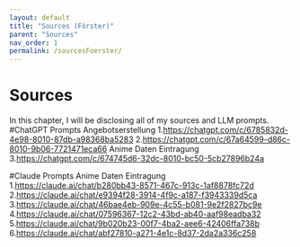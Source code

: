 ```yaml
---
layout: default
title: "Sources (Förster)"
parent: "Sources"
nav_order: 1
permalink: /sourcesFoerster/
---
```


# Sources
In this chapter, I will be disclosing all of my sources and LLM prompts.
#ChatGPT Prompts
Angebotserstellung
1.https://chatgpt.com/c/6785832d-4e98-8010-87db-a98368ba5283
2.https://chatgpt.com/c/67a64599-d86c-8010-9b06-7721471eca66
Anime Daten Eintragung
3.https://chatgpt.com/c/674745d6-32dc-8010-bc50-5cb27896b24a

#Claude Prompts
Anime Daten Eintragung
1.https://claude.ai/chat/b280bb43-8571-467c-913c-1af8878fc72d
2.https://claude.ai/chat/e9394f28-3914-4f9c-a187-f3943339d5ca
3.https://claude.ai/chat/46bae4eb-909e-4c55-b081-9e2f2827bc9e
4.https://claude.ai/chat/07596367-12c2-43bd-ab40-aaf98eadba32
5.https://claude.ai/chat/9b020b23-00f7-4ba2-aee6-42406ffa738b
6.https://claude.ai/chat/abf27810-a271-4e1c-8d37-2da2a336c258